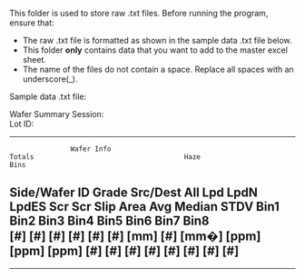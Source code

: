 This folder is used to store raw .txt files.
Before running the program, ensure that:
* The raw .txt file is formatted as shown in the sample data .txt file below.
* This folder **only** contains data that you want to add to the master excel sheet.
* The name of the files do not contain a space. Replace all spaces with an underscore(_).

Sample data .txt file:

Wafer Summary
Session:        
Lot ID:          


--------------------------------------------------------------------------------------------------------------------------------------------------------------------------------------------
                   Wafer Info                                                Totals                                     Haze                                 Bins                         
 Side/Wafer ID      Grade       Src/Dest         All    Lpd   LpdN   LpdES    Scr    Scr   Slip      Area        Avg  Median   STDV    Bin1   Bin2   Bin3   Bin4   Bin5   Bin6   Bin7   Bin8  
                                                 [#]    [#]    [#]     [#]    [#]    [#]   [mm]    [#]  [mm�]   [ppm]  [ppm]  [ppm]     [#]    [#]    [#]    [#]    [#]    [#]    [#]    [#]  
--------------------------------------------------------------------------------------------------------------------------------------------------------------------------------------------

--------------------------------------------------------------------------------------------------------------------------------------------------------------------------------------------

